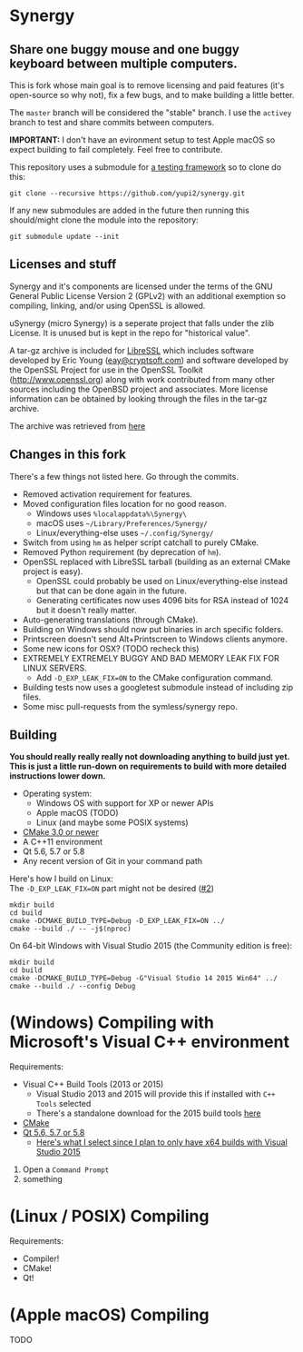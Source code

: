 Synergy
=======
Share one buggy mouse and one buggy keyboard between multiple computers.
---

This is fork whose main goal is to remove licensing and paid features (it's open-source so why not), fix a few bugs, and to make building a little better.

The `master` branch will be considered the "stable" branch. I use the `activey` branch to test and share commits between computers.

**IMPORTANT:** I don't have an evironment setup to test Apple macOS so expect building to fail completely. Feel free to contribute.

This repository uses a submodule for [a testing framework](https://github.com/google/googletest) so to clone do this:
```
git clone --recursive https://github.com/yupi2/synergy.git
```
If any new submodules are added in the future then running this should/might clone the module into the repository:
```
git submodule update --init
```


Licenses and stuff
------------------
Synergy and it's components are licensed under the terms of the GNU General Public License Version 2 (GPLv2) with an additional exemption so compiling, linking, and/or using OpenSSL is allowed.

uSynergy (micro Synergy) is a seperate project that falls under the zlib License. It is unused but is kept in the repo for "historical value".

A tar-gz archive is included for [LibreSSL](https://www.libressl.org/) which includes software developed by Eric Young (eay@cryptsoft.com) and software developed by the OpenSSL Project for use in the OpenSSL Toolkit (http://www.openssl.org) along with work contributed from many other sources including the OpenBSD project and associates. More license information can be obtained by looking through the files in the tar-gz archive.

The archive was retrieved from [here](https://ftp.openbsd.org/pub/OpenBSD/LibreSSL/)


Changes in this fork
--------------------
There's a few things not listed here. Go through the commits.
+ Removed activation requirement for features.
+ Moved configuration files location for no good reason.
  + Windows uses `%localappdata%\Synergy\`
  + macOS uses `~/Library/Preferences/Synergy/`
  + Linux/everything-else uses `~/.config/Synergy/`
+ Switch from using `hm` as helper script catchall to purely CMake.
+ Removed Python requirement (by deprecation of `hm`).
+ OpenSSL replaced with LibreSSL tarball (building as an external CMake project is easy).
  + OpenSSL could probably be used on Linux/everything-else instead but that can be done again in the future.
  + Generating certificates now uses 4096 bits for RSA instead of 1024 but it doesn't really matter.
+ Auto-generating translations (through CMake).
+ Building on Windows should now put binaries in arch specific folders.
+ Printscreen doesn't send Alt+Printscreen to Windows clients anymore.
+ Some new icons for OSX? (TODO recheck this)
+ EXTREMELY EXTREMELY BUGGY AND BAD MEMORY LEAK FIX FOR LINUX SERVERS.
  + Add `-D_EXP_LEAK_FIX=ON` to the CMake configuration command.
+ Building tests now uses a googletest submodule instead of including zip files.
+ Some misc pull-requests from the symless/synergy repo.


Building
--------
**You should really really really not downloading anything to build just yet. This is just a little run-down on requirements to build with more detailed instructions lower down.**

+ Operating system:
  + Windows OS with support for XP or newer APIs
  + Apple macOS (TODO)
  + Linux (and maybe some POSIX systems)
+ [CMake 3.0 or newer](https://cmake.org/)
+ A C++11 environment
+ Qt 5.6, 5.7 or 5.8
+ Any recent version of Git in your command path

Here's how I build on Linux:<br/>
The `-D_EXP_LEAK_FIX=ON` part might not be desired ([#2](https://github.com/yupi2/synergy/issues/2))
```
mkdir build
cd build
cmake -DCMAKE_BUILD_TYPE=Debug -D_EXP_LEAK_FIX=ON ../
cmake --build ./ -- -j$(nproc)
```

On 64-bit Windows with Visual Studio 2015 (the Community edition is free):
```
mkdir build
cd build
cmake -DCMAKE_BUILD_TYPE=Debug -G"Visual Studio 14 2015 Win64" ../
cmake --build ./ --config Debug
```


(Windows) Compiling with Microsoft's Visual C++ environment
===========================================================
Requirements:
+ Visual C++ Build Tools (2013 or 2015)
  + Visual Studio 2013 and 2015 will provide this if installed with `C++ Tools` selected
  + There's a standalone download for the 2015 build tools [here](http://landinghub.visualstudio.com/visual-cpp-build-tools)
+ [CMake](https://cmake.org/download/)
+ [Qt 5.6, 5.7 or 5.8](https://www.qt.io/download-open-source/)
  + [Here's what I select since I plan to only have x64 builds with Visual Studio 2015](https://imgur.com/YP6v8rE)

1. Open a `Command Prompt`
2. something


(Linux / POSIX) Compiling
=========================
Requirements:
+ Compiler!
+ CMake!
+ Qt!


(Apple macOS) Compiling
=======================
TODO

